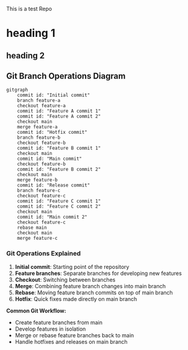 This is a test Repo

# heading 1
## heading 2

## Git Branch Operations Diagram

```mermaid
gitgraph
    commit id: "Initial commit"
    branch feature-a
    checkout feature-a
    commit id: "Feature A commit 1"
    commit id: "Feature A commit 2"
    checkout main
    merge feature-a
    commit id: "Hotfix commit"
    branch feature-b
    checkout feature-b
    commit id: "Feature B commit 1"
    checkout main
    commit id: "Main commit"
    checkout feature-b
    commit id: "Feature B commit 2"
    checkout main
    merge feature-b
    commit id: "Release commit"
    branch feature-c
    checkout feature-c
    commit id: "Feature C commit 1"
    commit id: "Feature C commit 2"
    checkout main
    commit id: "Main commit 2"
    checkout feature-c
    rebase main
    checkout main
    merge feature-c
```

### Git Operations Explained

1. **Initial commit**: Starting point of the repository
2. **Feature branches**: Separate branches for developing new features
3. **Checkout**: Switching between branches
4. **Merge**: Combining feature branch changes into main branch
5. **Rebase**: Moving feature branch commits on top of main branch
6. **Hotfix**: Quick fixes made directly on main branch

**Common Git Workflow:**
- Create feature branches from main
- Develop features in isolation
- Merge or rebase feature branches back to main
- Handle hotfixes and releases on main branch